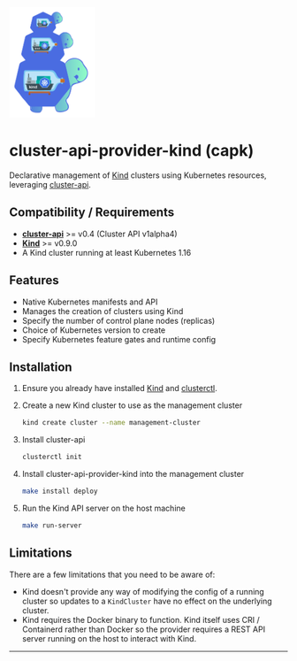 <img src="logo.png" height="200px" alt="capk">

# cluster-api-provider-kind (capk)

Declarative management of [Kind] clusters using Kubernetes resources, leveraging [cluster-api].

## Compatibility / Requirements

* **[cluster-api]** >= v0.4 (Cluster API v1alpha4)
* **[Kind]** >= v0.9.0
* A Kind cluster running at least Kubernetes 1.16

## Features

* Native Kubernetes manifests and API
* Manages the creation of clusters using Kind
* Specify the number of control plane nodes (replicas)
* Choice of Kubernetes version to create
* Specify Kubernetes feature gates and runtime config

## Installation

1. Ensure you already have installed [Kind] and [clusterctl].
2. Create a new Kind cluster to use as the management cluster

    ```sh
    kind create cluster --name management-cluster
    ```

3. Install cluster-api

    ```sh
    clusterctl init
    ```

4. Install cluster-api-provider-kind into the management cluster

    ```sh
    make install deploy
    ```

5. Run the Kind API server on the host machine

    ```sh
    make run-server
    ```

## Limitations

There are a few limitations that you need to be aware of:

* Kind doesn't provide any way of modifying the config of a running cluster so updates to a `KindCluster` have no effect on the underlying cluster.
* Kind requires the Docker binary to function. Kind itself uses CRI / Containerd rather than Docker so the provider requires a REST API server running on the host to interact with Kind.

---

[kind]: https://github.com/kubernetes-sigs/kind
[cluster-api]: https://github.com/kubernetes-sigs/cluster-api/
[clusterctl]: https://cluster-api.sigs.k8s.io/user/quick-start.html#install-clusterctl
